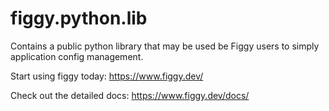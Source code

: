 # figgy.python.lib
Contains a public python library that may be used be Figgy users to simply application config management.

Start using figgy today: https://www.figgy.dev/

Check out the detailed docs: https://www.figgy.dev/docs/